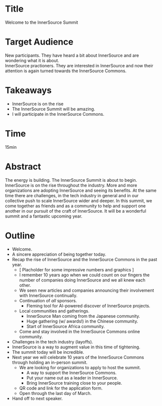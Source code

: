 # Title

Welcome to the InnerSource Summit

# Target Audience

New participants.
They have heard a bit about InnerSource and are wondering what it is about.
<br />
InnerSource practioners.
They are interested in InnerSource and now their attention is again turned towards the InnerSource Commons.

# Takeaways

* InnerSource is on the rise
* The InnerSource Summit will be amazing.
* I will participate in the InnerSource Commons.

# Time

15min

# Abstract

The energy is building.
The InnerSource Summit is about to begin.
InnerSource is on the rise throughout the industry.
More and more organizations are adopting InnerSource and seeing its benefits.
At the same time there are challenges, in the tech industry in general and in our collective push to scale InnerSource wider and deeper.
In this summit, we come together as friends and as a community to help and support one another in our pursuit of the craft of InnerSource.
It will be a wonderful summit and a fantastic upcoming year.

# Outline

* Welcome.
* A sincere appreciation of being together today.
* Recap the rise of InnerSource and the InnerSource Commons in the past year.
  * [ Placholder for some impressive numbers and graphics ]
  * I remember 10 years ago when we could count on our fingers the number of companies doing InnerSource and we all knew each other.
  * We seen new articles and companies announcing their involvement with InnerSource continually.
  * Continuation of _all_ sponsors.
    * Fleming tool for AI-powered discover of InnerSource projects.
  * Local communities and gatherings.
    * InnerSource Man coming from the Japanese community.
    * Huge gathering (w/ awards!) in the Chinese community.
    * Start of InnerSource Africa community.
  * Come and stay involved in the InnerSource Commons online community.
* Challenges in the tech industry (layoffs).
* InnerSource is a way to augment value in this time of tightening.
* The summit today will be incredible.
* Next year we will celebrate 10 years of the InnerSource Commons through holding an in-person summit.
  * We are looking for organizations to apply to host the summit.
    * A way to support the InnerSource Commons.
    * Put your name out as a leader in InnerSource.
    * Bring InnerSource training close to your people.
  * QR code and link for the application form.
  * Open through the last day of March.
* Hand off to next speaker.
